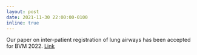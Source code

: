 ```yaml
---
layout: post
date: 2021-11-30 22:00:00-0100
inline: true
---
```


Our paper on inter-patient registration of lung airways has been accepted for BVM 2022. [Link](https://openreview.net/forum?id=MeuIztsSKYy)
